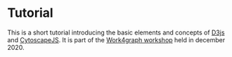 # Tutorial

This is a short tutorial introducing the basic elements and concepts of [D3js](https://d3js.org/) and [CytoscapeJS](https://js.cytoscape.org/). It is part of the [Work4graph workshop](https://sysmics.cati.inrae.fr/work4graph) held in december 2020.